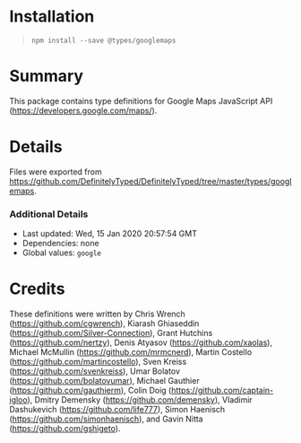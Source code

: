 # Installation
> `npm install --save @types/googlemaps`

# Summary
This package contains type definitions for Google Maps JavaScript API (https://developers.google.com/maps/).

# Details
Files were exported from https://github.com/DefinitelyTyped/DefinitelyTyped/tree/master/types/googlemaps.

### Additional Details
 * Last updated: Wed, 15 Jan 2020 20:57:54 GMT
 * Dependencies: none
 * Global values: `google`

# Credits
These definitions were written by Chris Wrench (https://github.com/cgwrench), Kiarash Ghiaseddin (https://github.com/Silver-Connection), Grant Hutchins (https://github.com/nertzy), Denis Atyasov (https://github.com/xaolas), Michael McMullin (https://github.com/mrmcnerd), Martin Costello (https://github.com/martincostello), Sven Kreiss (https://github.com/svenkreiss), Umar Bolatov (https://github.com/bolatovumar), Michael Gauthier (https://github.com/gauthierm), Colin Doig (https://github.com/captain-igloo), Dmitry Demensky (https://github.com/demensky), Vladimir Dashukevich (https://github.com/life777), Simon Haenisch (https://github.com/simonhaenisch), and Gavin Nitta (https://github.com/gshigeto).
